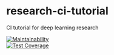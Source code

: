 # research-ci-tutorial
CI tutorial for deep learning research

[![Maintainability](https://api.codeclimate.com/v1/badges/1a315341b10a1ae5d51f/maintainability)](https://codeclimate.com/github/hyun06000/research-ci-tutorial/maintainability)  
[![Test Coverage](https://api.codeclimate.com/v1/badges/1a315341b10a1ae5d51f/test_coverage)](https://codeclimate.com/github/hyun06000/research-ci-tutorial/test_coverage)  
